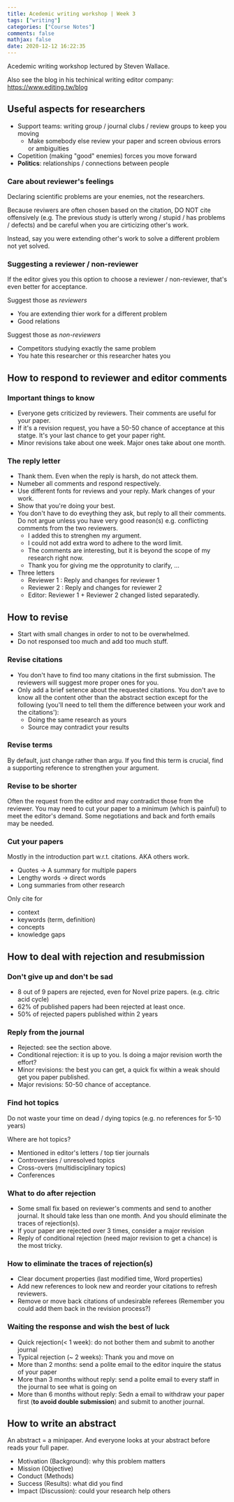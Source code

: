 ```yaml
---
title: Acedemic writing workshop | Week 3
tags: ["writing"]
categories: ["Course Notes"]
comments: false
mathjax: false
date: 2020-12-12 16:22:35
---
```


Acedemic writing workshop lectured by Steven Wallace.

Also see the blog in his techinical writing editor company: <https://www.editing.tw/blog>

<!-- more -->

## Useful aspects for researchers

- Support teams: writing group / journal clubs / review groups to keep you moving
  - Make somebody else review your paper and screen obvious errors or ambiguities
- Copetition (making "good" enemies) forces you move forward
- **Politics**: relationships / connections between people

### Care about reviewer's feelings

Declaring scientific problems are your enemies, not the researchers.

Because reviwers are often chosen based on the citation, DO NOT cite offensively (e.g. The previous study is utterly wrong / stupid / has problems / defects) and be careful when you are cirticizing other's work.

Instead, say you were extending other's work to solve a different problem not yet solved.

### Suggesting a reviewer / non-reviewer

If the editor gives you this option to choose a reviewer / non-reviewer, that's even better for acceptance.

Suggest those as *reviewers*

- You are extending thier work for a different problem
- Good relations

Suggest those as *non-reviewers*

- Competitors studying exactly the same problem
- You hate this researcher or this researcher hates you

## How to respond to reviewer and editor comments

### Important things to know

- Everyone gets criticized by reviewers. Their comments are useful for your paper.
- If it's a revision request, you have a 50-50 chance of acceptance at this statge. It's your last chance to get your paper right.
- Minor revisions take about one week. Major ones take about one month.

### The reply letter

- Thank them. Even when the reply is harsh, do not atteck them.
- Numeber all comments and respond respectively.
- Use different fonts for reviews and your reply. Mark changes of your work.
- Show that you're doing your best.
- You don't have to do eveything they ask, but reply to all their comments. Do not argue unless you have very good reason(s) e.g. conflicting comments from the two reviewers.
  - I added this to strenghen my argument.
  - I could not add extra word to adhere to the word limit.
  - The comments are interesting, but it is beyond the scope of my research right now.
  - Thank you for giving me the opprotunity to clarify, ...
- Three letters
  - Reviewer 1 : Reply and changes for reviewer 1
  - Reviewer 2 : Reply and changes for reviewer 2
  - Editor: Reviewer 1 + Reviewer 2 changed listed separatedly.

## How to revise
- Start with small changes in order to not to be overwhelmed.
- Do not responsed too much and add too much stuff.

### Revise citations
- You don't have to find too many citations in the first submission. The reviewers will suggest more proper ones for you.
- Only add a brief setence about the requested citations. You don't ave to know all the content other than the abstract section except for the following (you'll need to tell them the difference between your work and the citations'):
  - Doing the same research as yours
  - Source may contradict your results

### Revise terms

By default, just change rather than argu. If you find this term is crucial, find a supporting reference to strengthen your argument.

### Revise to be shorter

Often the request from the editor and may contradict those from the reviewer. You may need to cut your paper to a minimum (which is painful) to meet the editor's demand. Some negotiations and back and forth emails may be needed.

### Cut your papers

Mostly in the introduction part w.r.t. citations. AKA others work.

- Quotes -> A summary for multiple papers
- Lengthy words -> direct words
- Long summaries from other research

Only cite for

- context
- keywords (term, definition)
- concepts
- knowledge gaps

## How to deal with rejection and resubmission

### Don't give up and don't be sad

- 8 out of 9 papers are rejected, even for Novel prize papers. (e.g. citric acid cycle)
- 62% of published papers had been rejected at least once.
- 50% of rejected papers published within 2 years

### Reply from the journal

- Rejected: see the section above.
- Conditional rejection: it is up to you. Is doing a major revision worth the effort?
- Minor revisions: the best you can get, a quick fix within a weak should get you paper published.
- Major revisions: 50-50 chance of acceptance.

### Find hot topics

Do not waste your time on dead / dying topics (e.g. no references for 5-10 years)

Where are hot topics?
- Mentioned in editor's letters / top tier journals
- Controversies / unresolved topics
- Cross-overs (multidisciplinary topics)
- Conferences

### What to do after rejection

- Some small fix based on reviewer's comments and send to another journal. It should take less than one month. And you should eliminate the traces of rejection(s).
- If your paper are rejected over 3 times, consider a major revision
- Reply of conditional rejection (need major revision to get a chance) is the most tricky.

### How to eliminate the traces of rejection(s)

- Clear document properties (last modified time, Word properties)
- Add new references to look new and reorder your citations to refresh reviewers.
- Remove or move back citations of undesirable referees (Remember you could add them back in the revision process?)

### Waiting the response and wish the best of luck

- Quick rejection(< 1 week): do not bother them and submit to another journal
- Typical rejection (~ 2 weeks): Thank you and move on
- More than 2 months: send a polite email to the editor inquire the status of your paper
- More than 3 months without reply: send a polite email to every staff in the journal to see what is going on
- More than 6 months without reply: Sedn a email to withdraw your paper first (**to avoid double submission**) and submit to another journal.

## How to write an abstract

An abstract = a minipaper. And everyone looks at your abstract before reads your full paper.

- Motivation (Background): why this problem matters
- Mission (Objective)
- Conduct (Methods)
- Success (Results): what did you find
- Impact (Discussion): could your research help others

